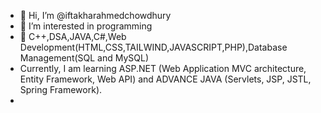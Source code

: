 - 👋 Hi, I’m @iftakharahmedchowdhury
- 👀 I’m interested in programming
- 🌱 C++,DSA,JAVA,C#,Web Development(HTML,CSS,TAILWIND,JAVASCRIPT,PHP),Database Management(SQL and MySQL)
- Currently, I am learning ASP.NET (Web Application MVC architecture, Entity Framework, Web API) and ADVANCE JAVA (Servlets, JSP, JSTL, Spring Framework).
- 

<!---
iftakharahmedchowdhury/iftakharahmedchowdhury is a ✨ special ✨ repository because its `README.md` (this file) appears on your GitHub profile.
You can click the Preview link to take a look at your changes.
--->
